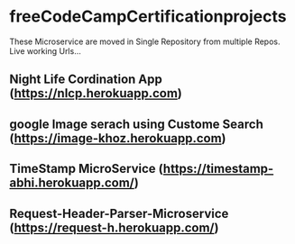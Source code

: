 # freeCodeCampCertificationprojects
These Microservice are moved in Single Repository from multiple Repos. 
Live working Urls...

## Night Life Cordination App (https://nlcp.herokuapp.com)

## google Image serach using Custome Search (https://image-khoz.herokuapp.com)

## TimeStamp MicroService (https://timestamp-abhi.herokuapp.com/)

## Request-Header-Parser-Microservice (https://request-h.herokuapp.com/)

